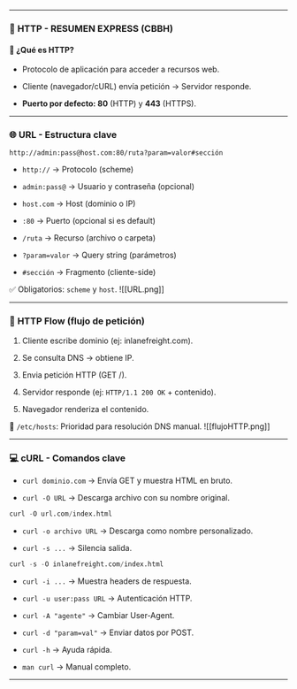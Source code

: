 
---

### 🧠 **HTTP - RESUMEN EXPRESS (CBBH)**

#### 🔹 ¿Qué es HTTP?

- Protocolo de aplicación para acceder a recursos web.
    
- Cliente (navegador/cURL) envía petición → Servidor responde.
    
- **Puerto por defecto: 80** (HTTP) y **443** (HTTPS).
    

---

### 🌐 **URL - Estructura clave**

```
http://admin:pass@host.com:80/ruta?param=valor#sección
```

- `http://` → Protocolo (scheme)
    
- `admin:pass@` → Usuario y contraseña (opcional)
    
- `host.com` → Host (dominio o IP)
    
- `:80` → Puerto (opcional si es default)
    
- `/ruta` → Recurso (archivo o carpeta)
    
- `?param=valor` → Query string (parámetros)
    
- `#sección` → Fragmento (cliente-side)
    

✅ Obligatorios: `scheme` y `host`.
![[URL.png]]

---

### 🔁 **HTTP Flow (flujo de petición)**

1. Cliente escribe dominio (ej: inlanefreight.com).
    
2. Se consulta DNS → obtiene IP.
    
3. Envia petición HTTP (GET /).
    
4. Servidor responde (ej: `HTTP/1.1 200 OK` + contenido).
    
5. Navegador renderiza el contenido.
    

📌 `/etc/hosts`: Prioridad para resolución DNS manual.
![[flujoHTTP.png]]

---

### 💻 **cURL - Comandos clave**

- `curl dominio.com` → Envía GET y muestra HTML en bruto.
    
- `curl -O URL` → Descarga archivo con su nombre original.
	
```python
curl -O url.com/index.html
```
	
- `curl -o archivo URL` → Descarga como nombre personalizado.
	
- `curl -s ...` → Silencia salida.
	
```python
curl -s -O inlanefreight.com/index.html
```
	
- `curl -i ...` → Muestra headers de respuesta.
    
- `curl -u user:pass URL` → Autenticación HTTP.
    
- `curl -A "agente"` → Cambiar User-Agent.
    
- `curl -d "param=val"` → Enviar datos por POST.
    
- `curl -h` → Ayuda rápida.
    
- `man curl` → Manual completo.
    

---

